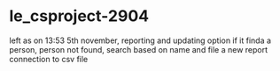 # le_csproject-2904

left as on 13:53 5th november, reporting and updating option if it finda a person, person not found, search based on name and file a new report connection to csv file